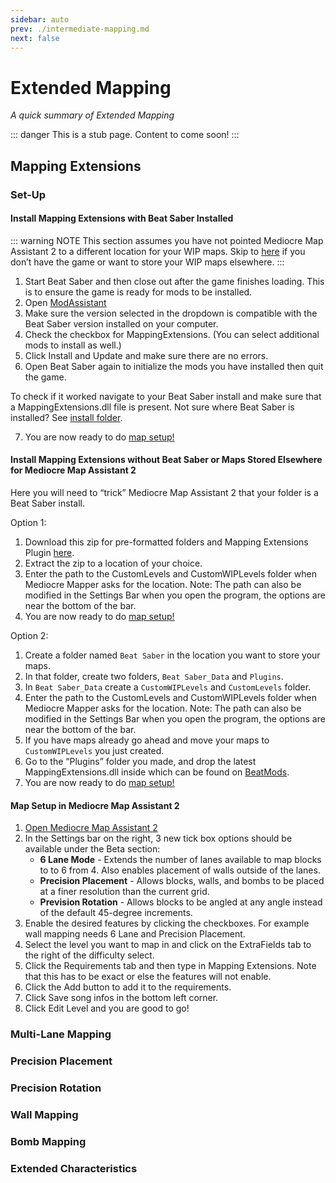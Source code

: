 ```yaml
---
sidebar: auto
prev: ./intermediate-mapping.md
next: false
---
```

# Extended Mapping
_A quick summary of Extended Mapping_

::: danger
This is a stub page. Content to come soon!
:::

## Mapping Extensions

### Set-Up

#### Install Mapping Extensions with Beat Saber Installed

::: warning NOTE
This section assumes you have not pointed Mediocre Map Assistant 2 to a different location for your WIP maps. Skip to [here](#install-mapping-extensions-without-beat-saber-or-maps-stored-elsewhere-for-mediocre-map-assistant-2) if you don’t have the game or want to store your WIP maps elsewhere.
:::

1. Start Beat Saber and then close out after the game finishes loading. This is to ensure the game is ready for mods to be installed.
2. Open [ModAssistant](https://github.com/Assistant/ModAssistant/releases/latest)
3. Make sure the version selected in the dropdown is compatible with the Beat Saber version installed on your computer.
4. Check the checkbox for MappingExtensions. (You can select additional mods to install as well.)
5. Click Install and Update and make sure there are no errors.
6. Open Beat Saber again to initialize the mods you have installed then quit the game.

To check if it worked navigate to your Beat Saber install and make sure that a MappingExtensions.dll file is present.
Not sure where Beat Saber is installed? See [install folder](https://bsmg.wiki/faq/install-folder.html).

7. You are now ready to do [map setup!](#map-setup-in-mediocre-map-assistant-2)

#### Install Mapping Extensions without Beat Saber or Maps Stored Elsewhere for Mediocre Map Assistant 2

Here you will need to “trick” Mediocre Map Assistant 2 that your folder is a Beat Saber install.

Option 1:
1. Download this zip for pre-formatted folders and Mapping Extensions Plugin [here](https://drive.google.com/file/d/18MVVZu9jGNY7trf8UuA-4DUZmNdMPsDM/view?usp=sharing).
2. Extract the zip to a location of your choice.
3. Enter the path to the CustomLevels and CustomWIPLevels folder when Mediocre Mapper asks for the location. Note: The path can also be modified in the Settings Bar when you open the program, the options are near the bottom of the bar.
4. You are now ready to do [map setup!](#map-setup-in-mediocre-map-assistant-2)

Option 2:
1. Create a folder named `Beat Saber` in the location you want to store your maps.
2. In that folder, create two folders, `Beat Saber_Data` and `Plugins`.
3. In `Beat Saber_Data` create a `CustomWIPLevels` and `CustomLevels` folder.
4. Enter the path to the CustomLevels and CustomWIPLevels folder when Mediocre Mapper asks for the location. Note: The path can also be modified in the Settings Bar when you open the program, the options are near the bottom of the bar.
5. If you have maps already go ahead and move your maps to `CustomWIPLevels` you just created.
6. Go to the “Plugins” folder you made, and drop the latest MappingExtensions.dll inside which can be found on [BeatMods](https://beatmods.com/).
7. You are now ready to do [map setup!](#map-setup-in-mediocre-map-assistant-2)

#### Map Setup in Mediocre Map Assistant 2

1. [Open Mediocre Map Assistant 2](https://github.com/Assistant/MediocreMapAssistant2/releases/latest)
2. In the Settings bar on the right, 3 new tick box options should be available under the Beta section:
   - **6 Lane Mode** - Extends the number of lanes available to map blocks to to 6 from 4. Also enables placement of walls outside of the lanes.
   - **Precision Placement** - Allows blocks, walls, and bombs to be placed at a finer resolution than the current grid.
   - **Prevision Rotation** - Allows blocks to be angled at any angle instead of the default 45-degree increments.
3. Enable the desired features by clicking the checkboxes. For example wall mapping needs 6 Lane and Precision Placement.
4. Select the level you want to map in and click on the ExtraFields tab to the right of the difficulty select.
5. Click the Requirements tab and then type in Mapping Extensions. Note that this has to be exact or else the features will not enable.
6. Click the Add button to add it to the requirements.
7. Click Save song infos in the bottom left corner.
8. Click Edit Level and you are good to go!

### Multi-Lane Mapping
### Precision Placement
### Precision Rotation
### Wall Mapping
### Bomb Mapping
### Extended Characteristics
